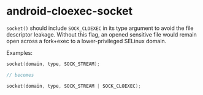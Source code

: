 # android-cloexec-socket

`socket()` should include `SOCK_CLOEXEC` in its type argument to avoid
the file descriptor leakage. Without this flag, an opened sensitive file
would remain open across a fork+exec to a lower-privileged SELinux
domain.

Examples:

```c++
socket(domain, type, SOCK_STREAM);

// becomes

socket(domain, type, SOCK_STREAM | SOCK_CLOEXEC);
```
